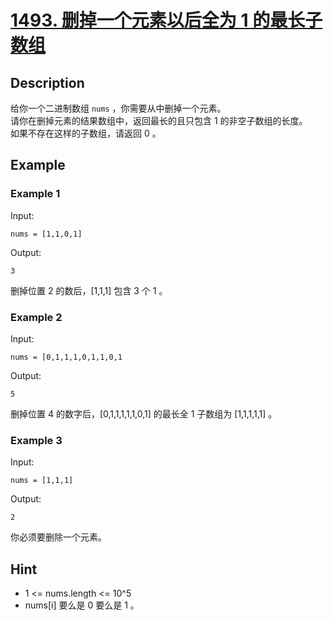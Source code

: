 # [1493. 删掉一个元素以后全为 1 的最长子数组](https://leetcode.cn/problems/longest-subarray-of-1s-after-deleting-one-element/)
## Description
给你一个二进制数组 `nums` ，你需要从中删掉一个元素。  
请你在删掉元素的结果数组中，返回最长的且只包含 1 的非空子数组的长度。  
如果不存在这样的子数组，请返回 0 。
## Example
### Example 1
Input:  
```
nums = [1,1,0,1]
```
Output:
```
3
```
删掉位置 2 的数后，[1,1,1] 包含 3 个 1 。
### Example 2
Input:  
```
nums = [0,1,1,1,0,1,1,0,1
```
Output:
```
5
```
删掉位置 4 的数字后，[0,1,1,1,1,1,0,1] 的最长全 1 子数组为 [1,1,1,1,1] 。
### Example 3
Input:  
```
nums = [1,1,1]
```
Output:
```
2
```
你必须要删除一个元素。
## Hint
- 1 <= nums.length <= 10^5
- nums[i] 要么是 0 要么是 1 。

